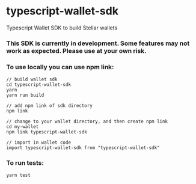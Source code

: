 # typescript-wallet-sdk

Typescript Wallet SDK to build Stellar wallets

### This SDK is currently in development. Some features may not work as expected. Please use at your own risk.

### To use locally you can use npm link:

```
// build wallet sdk
cd typescript-wallet-sdk
yarn
yarn run build

// add npm link of sdk directory
npm link

// change to your wallet directory, and then create npm link
cd my-wallet
npm link typescript-wallet-sdk

// import in wallet code
import typescript-wallet-sdk from "typescript-wallet-sdk"
```

### To run tests:

```
yarn test
```
